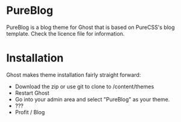 # PureBlog
PureBlog is a blog theme for Ghost that is based on PureCSS's blog template. Check the licence file for information.

# Installation
Ghost makes theme installation fairly straight forward:
* Download the zip or use git to clone to /content/themes
* Restart Ghost
* Go into your admin area and select "PureBlog" as your theme.
* ???
* Profit / Blog
